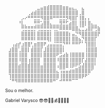 ⠀⠀⠀⠀⠀⠀⠀⠀⠀⠀⣀⣤⣶⣾⣿⣿⣿⣿⣶⣶⣤⣄⡀⠀⣄⠀⠀⠀⠀⠀ ⠀⠀⠀⠀⠀⠀⠀⢀⣴⣾⣿⣿⣿⣿⣿⣿⣿⣿⣿⣿⣿⣿⣿⢀⣿⠀⠀⠀⠀⠀ ⠀⠀⠀⠀⠀⡠⠔⠛⠛⣛⣛⠻⣿⣿⠿⠛⠛⣛⣛⡻⢿⣿⡏⢸⣿⡄⡄⠀⠀⠀ ⠀⠀⠀⠀⠘⣇⡀⠀⠀⢛⣛⣡⣿⣿⣄⣀⣀⣻⣛⣋⣴⣿⡇⢸⣿⡇⣿⣄⣀⠀ ⠀⠀⠀⠀⠀⢛⣛⣛⣛⡛⢛⣛⣛⣛⡛⢛⡛⠿⠿⠿⠿⣿⣿⣌⣉⣠⣿⡟⢛⣷ ⠀⠀⠀⠀⠀⣿⣿⣿⣿⡇⣿⣿⣿⣿⡇⢸⣿⣿⣿⣿⡆⣤⡙⠻⣿⣿⣿⣿⣿⡟ ⠀⠀⠀⠀⠀⠿⠿⠿⠿⠇⠿⠿⠿⢿⡇⢸⣿⣿⣿⣿⡇⣿⣿⣦⡙⣿⣿⣿⡏⠀ ⠀⠀⢠⣴⡞⣰⣿⣿⢃⣶⣿⣿⠟⣠⣤⣬⣭⣭⡙⠛⠃⠛⠛⠋⠁⢹⣿⣿⡇⠀ ⠀⣰⣿⣿⢁⣿⣿⡇⣾⣿⣿⡏⣸⣿⣿⣿⣿⣿⡇⠀⠀⠀⠀⠀⠀⢸⣿⣿⣿⠀ ⠀⣿⣿⣿⢸⣿⣿⠀⣿⣿⣿⡇⣿⣿⣿⣿⠟⣩⣴⣷⢸⣿⣿⣿⣿⢸⣿⣿⣿⠀ ⠀⣿⣿⣿⠸⣿⣿⢰⣿⣿⣿⠀⣿⣿⣿⣿⠸⣿⣿⣿⢸⣿⣿⣿⡏⣼⣿⣿⡇⠀ ⠀⣿⣿⣿⣴⣿⣿⣾⣿⣿⣿⣤⣿⣿⣿⣿⢠⣿⣿⣿⢸⡿⠟⣫⣼⣿⣿⣿⠃⠀ ⠀⣿⣿⣿⣿⣿⣿⣿⣿⣿⣿⣿⣿⣿⣿⣿⣄⢩⣭⣤⣴⣶⣿⣿⣿⣿⣿⠋⠀⠀ ⠀⢹⣿⣿⣿⣿⣿⣿⣿⣿⣿⣿⣿⣿⣿⣿⣿⢸⣿⣿⣿⣿⣿⣿⡿⠟⠁⠀⠀⠀ ⠀⠈⠛⠻⠿⠿⠿⠿⠿⠿⠿⠿⠿⠿⠿⠛⠁⠚⠛⠛⠛⠉⠉⠀⠀



Sou o melhor.

Gabriel Varysco 😎😎🐒🐌💰🐒🐒🐒🐒
